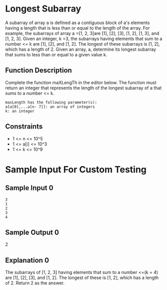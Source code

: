 # Longest Subarray
A subarray of array a is defined as a contiguous block of a's elements having
a length that is less than or equal to the length of the array. For example,
the subarrays of array a =[1, 2, 3]are [1], [2], [3], [1, 2], [1, 3], and [1, 2, 3].
Given an integer, k =3, the subarrays having elements that sum to a
number <= k are [1], [2], and [1, 2]. The longest of these subarrays is [1, 2],
which has a length of 2. Given an array, a, determine its longest subarray
that sums to less than or equal to a given value k.

## Function Description
Complete the function maXLengTh in the editor below. The function must
return an integer that represents the length of the longest subarray of a that
sums to a number <= k.
```
maxLength has the following parameter(s):
a[a[0],...a[n- 7]]: an array of integers
k: an integer
```

## Constraints
- 1 <= n <= 10^5
- 1 <= a[i] <= 10^3
- 1 <= k <= 10^9


# Sample Input For Custom Testing
## Sample Input 0
```
3
1
2
3
4
```
## Sample Output 0
2

##  Explanation 0
The subarrays of [1, 2, 3] having elements that sum to a number <=(k = 4)
are [1], [2], [3], and [1, 2]. The longest of these is [1, 2], which has a length
of 2. Return 2 as the answer.
